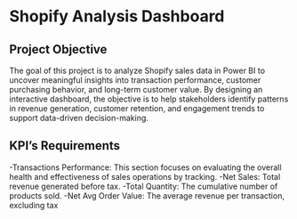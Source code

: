 # Shopify Analysis Dashboard
## Project Objective
The goal of this project is to analyze Shopify sales data in Power BI to uncover meaningful insights into transaction performance, customer purchasing behavior, and long-term customer value. By designing an interactive dashboard, the objective is to help stakeholders identify patterns in revenue generation, customer retention, and engagement trends to support data-driven decision-making.

## KPI’s Requirements

-Transactions Performance: This section focuses on evaluating the overall health and effectiveness of sales operations by tracking.
            -Net Sales: Total revenue generated before tax.
            -Total Quantity: The cumulative number of products sold.
            -Net Avg Order Value: The average revenue per transaction, excluding tax
